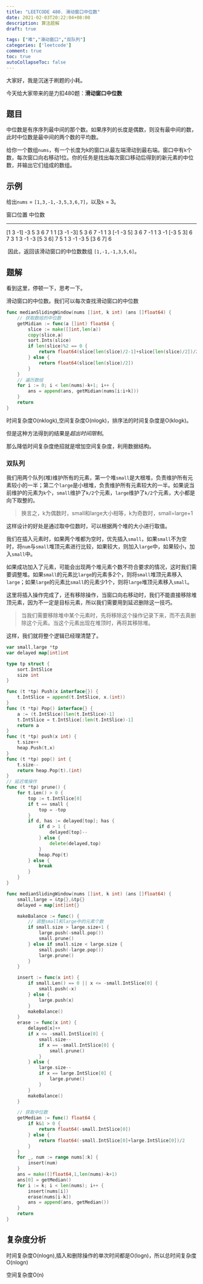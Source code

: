 ```yaml
---
title: "LEETCODE 480. 滑动窗口中位数"
date: 2021-02-03T20:22:04+08:00
description: 算法题解
draft: true

tags: ["难","滑动窗口","双队列"]
categories: ['leetcode']
comment: true
toc: true
autoCollapseToc: false
---
```


大家好，我是沉迷于刷题的小耗。

今天给大家带来的是力扣480题：**滑动窗口中位数**

## 题目

中位数是有序序列最中间的那个数。如果序列的长度是偶数，则没有最中间的数，此时中位数是最中间的两个数的平均数。

给你一个数组`nums`，有一个长度为k的窗口从最左端滑动到最右端。窗口中有`k`个数，每次窗口向右移动1位。你的任务是找出每次窗口移动后得到的新元素的中位数，并输出它们组成的数组。

## 示例

给出`nums` = `[1,3,-1,-3,5,3,6,7]`，以及`k` = 3。

窗口位置                      中位数
---------------               -----
[1  3  -1] -3  5  3  6  7       1
 1 [3  -1  -3] 5  3  6  7      -1
 1  3 [-1  -3  5] 3  6  7      -1
 1  3  -1 [-3  5  3] 6  7       3
 1  3  -1  -3 [5  3  6] 7       5
 1  3  -1  -3  5 [3  6  7]      6


<p>&nbsp;因此，返回该滑动窗口的中位数数组&nbsp;<code>[1,-1,-1,3,5,6]</code>。</p>

## 题解

看到这里，停顿一下，思考一下。

滑动窗口的中位数。我们可以每次查找滑动窗口的中位数

```go
func medianSlidingWindow(nums []int, k int) (ans []float64) {
    // 获取数组的中位数
	getMidian := func(a []int) float64 {
		slice := make([]int,len(a))
		copy(slice,a)
		sort.Ints(slice)
		if len(slice)%2 == 0 {
			return float64(slice[len(slice)/2-1]+slice[len(slice)/2])/2
		} else {
			return float64(slice[len(slice)/2])
		}
	}
    // 遍历数组
	for i := 0; i < len(nums)-k+1; i++ {
		ans = append(ans, getMidian(nums[i:i+k]))
	}
	return
}
```

时间复杂度O(nklogk),空间复杂度O(nlogk)，排序法的时间复杂度是O(klogk)。

但是这种方法得到的结果是*超出时间限制*。

那么降低时间复杂度绝招就是增加空间复杂度，利用数据结构。

### 双队列

我们用两个队列(堆)维护所有的元素，第一个堆`small`是大根堆，负责维护所有元素较小的一半；第二个`large`是小根堆，负责维护所有元素较大的一半。如果说当前维护的元素为`k`个，`small`维护了`k/2`个元素，`large`维护了`k/2`个元素，大小都是向下取整的。

> 换言之，k为偶数时，small和large大小相等，k为奇数时，small=large+1

这样设计的好处是通过取中位数时，可以根据两个堆的大小进行取值。

我们在插入元素时，如果两个堆都为空时，优先插入`small`，如果`small`不为空时，将`num`与`small`堆顶元素进行比较，如果较大，则加入`large`中，如果较小，加入`small`中。

如果成功加入了元素，可能会出现两个堆元素个数不符合要求的情况，这时我们需要调整堆。如果`small`的元素比`large`的元素多2个，则将`small`堆顶元素移入`large`；如果`large`的元素比`small`的元素少1个，则将`large`堆顶元素移入`small`。

这里将插入操作完成了，还有移除操作，当窗口向右移动时，我们不能直接移除堆顶元素，因为不一定是目标元素，所以我们需要用到延迟删除这一技巧。

> 当我们需要移除堆中某个元素时，先将移除这个操作记录下来，而不去真删除这个元素。当这个元素出现在堆顶时，再将其移除堆。

这样，我们就将整个逻辑已经理清楚了。

```go
var small,large *tp
var delayed map[int]int

type tp struct {
	sort.IntSlice
	size int
}

func (t *tp) Push(x interface{}) {
	t.IntSlice = append(t.IntSlice, x.(int))
}
func (t *tp) Pop() interface{} {
	a := (t.IntSlice)[len(t.IntSlice)-1]
	t.IntSlice = t.IntSlice[:len(t.IntSlice)-1]
	return a
}
func (t *tp) push(x int) {
	t.size++
	heap.Push(t,x)
}
func (t *tp) pop() int {
	t.size--
	return heap.Pop(t).(int)
}
// 延迟堆操作
func (t *tp) prune() {
	for t.Len() > 0 {
		top := t.IntSlice[0]
		if t == small {
			top = -top
		}
		if d, has := delayed[top]; has {
			if d > 1 {
				delayed[top]--
			} else {
				delete(delayed,top)
			}
			heap.Pop(t)
		} else {
			break
		}
	}
}

func medianSlidingWindow(nums []int, k int) (ans []float64) {
	small,large = &tp{},&tp{}
	delayed = map[int]int{}

	makeBalance := func() {
		// 调整small和large中的元素个数
		if small.size > large.size+1 {
			large.push(-small.pop())
			small.prune()
		} else if small.size < large.size {
			small.push(-large.pop())
			large.prune()
		}
	}

	insert := func(x int) {
		if small.Len() == 0 || x <= -small.IntSlice[0] {
			small.push(-x)
		} else {
			large.push(x)
		}
		makeBalance()
	}
	erase := func(x int) {
		delayed[x]++
		if x <= -small.IntSlice[0] {
			small.size--
			if x == -small.IntSlice[0] {
				small.prune()
			}
		} else {
			large.size--
			if x == large.IntSlice[0] {
				large.prune()
			}
		}
		makeBalance()
	}

	// 获取中位数
	getMedian := func() float64 {
		if k&1 > 0 {
			return float64(-small.IntSlice[0])
		} else {
			return float64(-small.IntSlice[0]+large.IntSlice[0])/2
		}
	}
	for _, num := range nums[:k] {
		insert(num)
	}
	ans = make([]float64,1,len(nums)-k+1)
	ans[0] = getMedian()
	for i := k; i < len(nums); i++ {
		insert(nums[i])
		erase(nums[i-k])
		ans = append(ans, getMedian())
	}
	return
}
```

## 复杂度分析

时间复杂度O(nlogn),插入和删除操作的单次时间都是O(logn)，所以总时间复杂度O(nlogn)

空间复杂度O(n)